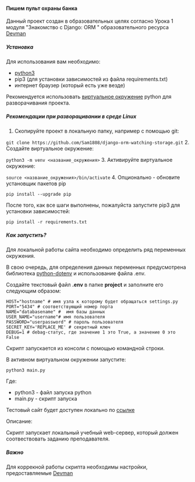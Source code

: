 #### Пишем пульт охраны банка

Данный проект создан в образовательных целях согласно Урока 1
модуля "Знакомство с Django: ORM " образовательного ресурса [Devman](www.dvmn.org)

##### Установка

Для использования вам необходимо:
- [python3](www.python.org)
- pip3 (для установки зависимостей из файла requirements.txt)
- интернет браузер (который есть уже везде)

Рекомендуется использовать [виртуальное окружение](https://pythoner.name/documentation/tutorial/venv)
python для разворачивания проекта.

##### Рекомендации при разворацивании в среде Linux

1. Скопируйте проект в локальную папку, например с помощью git:

`git clone https://github.com/Sam1808/django-orm-watching-storage.git`
2. Создайте виртуальное окружение:

`python3 -m venv <название_окружения>`
3. Активируйте виртуальное окружение:

`source <название_окружения>/bin/activate`
4. Опционально - обновите установщик пакетов pip

`pip install --upgrade pip`

После того, как все шаги выполнены, пожалуйста запустите pip3 для установки зависимостей:

`pip install -r requirements.txt`

##### Как запустить?

Для локальной работы сайта необходимо определить ряд переменных окружения.

В свою очередь, для определения данных переменных предусмотрена библиотека [python-dotenv](https://pypi.org/project/python-dotenv/)
и использование файла .env.

Создайте текстовый файл **.env** в папке **project** и заполните его следующим образом:

```
HOST="hostname" # имя узла к которому будет обращаться settings.py
PORT="5434" # соответствующий номер порта
NAME="databasename" #  имя базы данных
USER_NAME="username"# имя пользователя
PASSWORD="userpassword" # пароль пользователя
SECRET_KEY='REPLACE_ME' # секретный ключ
DEBUG=1 # debag-статус, где значение 1 это True, а значение 0 это False
```

Скрипт запускается из консоли с помощью командной строки.

В активном виртуальном окружении запустите:

`python3 main.py`

Где:
- python3 - файл запуска python
- main.py - скрипт запуска

Тестовый сайт будет доступен локально по [ссылке](http://0.0.0.0:8000/)


Описание:

Скрипт запускает локальный учебный web-сервер, который должен соотвествовать заданию преподавателя.  


##### Важно
Для коррекной работы скрипта необходимы настройки, предоставляемые [Devman](www.dvmn.org)
